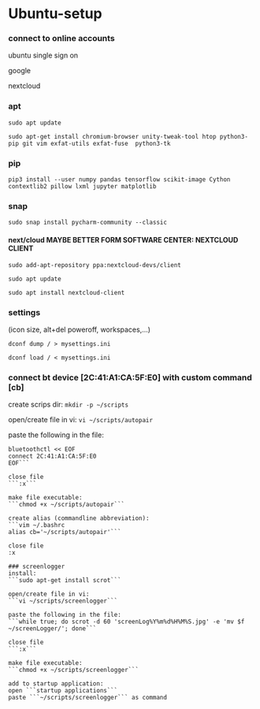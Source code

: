 # Ubuntu-setup
### connect to online accounts
ubuntu single sign on

google

nextcloud


### apt
```sudo apt update```

```sudo apt-get install chromium-browser unity-tweak-tool htop python3-pip git vim exfat-utils exfat-fuse  python3-tk```



### pip
```pip3 install --user numpy pandas tensorflow scikit-image Cython contextlib2 pillow lxml jupyter matplotlib```


### snap
```sudo snap install pycharm-community --classic```


#### next/cloud MAYBE BETTER FORM SOFTWARE CENTER: NEXTCLOUD CLIENT
```sudo add-apt-repository ppa:nextcloud-devs/client```

```sudo apt update```

```sudo apt install nextcloud-client```




### settings
(icon size, alt+del poweroff, workspaces,...)

```dconf dump / > mysettings.ini```

```dconf load / < mysettings.ini```

### connect bt device [2C:41:A1:CA:5F:E0] with custom command [cb]
create scrips dir:
```mkdir -p ~/scripts```

open/create file in vi:
```vi ~/scripts/autopair```

paste the following in the file:
```#!/bin/bash
bluetoothctl << EOF
connect 2C:41:A1:CA:5F:E0
EOF```

close file
```:x```

make file executable:
```chmod +x ~/scripts/autopair```

create alias (commandline abbreviation):
```vim ~/.bashrc
alias cb='~/scripts/autopair'```

close file
:x

### screenlogger
install:
```sudo apt-get install scrot```

open/create file in vi:
```vi ~/scripts/screenlogger```

paste the following in the file:
```while true; do scrot -d 60 'screenLog%Y%m%d%H%M%S.jpg' -e 'mv $f ~/screenLogger/'; done```

close file
```:x```

make file executable:
```chmod +x ~/scripts/screenlogger```

add to startup application:
open ```startup applications```
paste ```~/scripts/screenlogger``` as command

